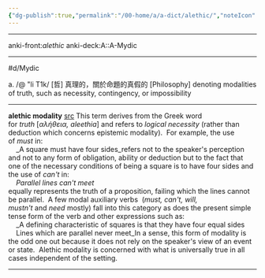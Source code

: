 ```yaml
---
{"dg-publish":true,"permalink":"/00-home/a/a-dict/alethic/","noteIcon":"2","created":"","updated":""}
---
```



---
anki-front:_alethic_
anki-deck:A::A-Mydic

---

#d/Mydic

a. /@ "li T1k/
\[哲\] 真理的，關於命題的真假的 \[Philosophy\] denoting modalities of truth, such as necessity, contingency, or impossibility

---

**alethic modality**
[src](https://www.eltconcourse.com/training/inservice/modality/types_of_modality.html)
This term derives from the Greek word for _truth_ [_αλήθεια, aleethia_] and refers to _logical necessity_ (rather than deduction which concerns epistemic modality).  For example, the use of _must_ in:  
    _A square must have four sides_refers not to the speaker's perception and not to any form of obligation, ability or deduction but to the fact that one of the necessary conditions of being a square is to have four sides and the use of _can't_ in:  
    _Parallel lines can't meet_  
equally represents the truth of a proposition, failing which the lines cannot be parallel.  A few modal auxiliary verbs  (_must, can't, will, mustn't_ and _need_ mostly) fall into this category as does the present simple tense form of the verb and other expressions such as:  
    _A defining characteristic of squares is that they have four equal sides  
    Lines which are parallel never meet_In a sense, this form of modality is the odd one out because it does not rely on the speaker's view of an event or state.  Alethic modality is concerned with what is universally true in all cases independent of the setting.

---

